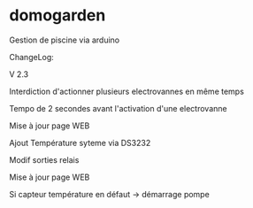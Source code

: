 # domogarden
Gestion de piscine via arduino

ChangeLog:

V 2.3

Interdiction d'actionner plusieurs electrovannes  en même temps

Tempo de 2 secondes avant l'activation d'une electrovanne

Mise à jour page WEB

Ajout Température syteme via DS3232

Modif sorties relais

Mise à jour page WEB

Si capteur température en défaut -> démarrage pompe
